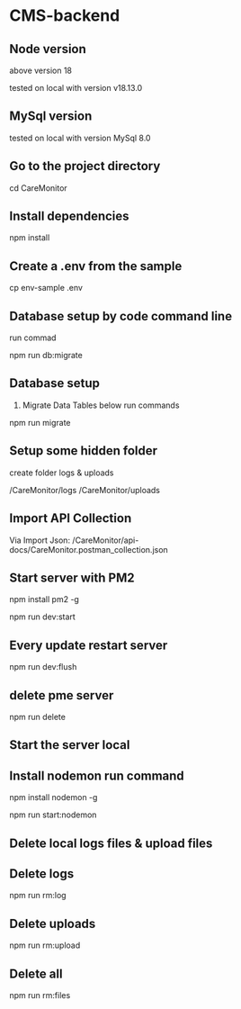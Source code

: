 # CMS-backend

## Node version

above version 18

tested on local with version v18.13.0

## MySql version

tested on local with version MySql 8.0

## Go to the project directory

cd CareMonitor

## Install dependencies

npm install

## Create a .env from the sample

cp env-sample .env

## Database setup by code command line

run commad 

npm run db:migrate

## Database setup

1. Migrate Data Tables below run commands

npm run migrate

## Setup some hidden folder

create folder logs & uploads

 /CareMonitor/logs
 /CareMonitor/uploads

 ## Import API Collection

Via Import Json: /CareMonitor/api-docs/CareMonitor.postman_collection.json

## Start server with PM2

npm install pm2 -g

npm run dev:start

## Every update restart server

npm run dev:flush

## delete pme server

npm run delete

## Start the server local

## Install nodemon run command

npm install nodemon -g

npm run start:nodemon

## Delete local logs files & upload files

## Delete logs

npm run rm:log

## Delete uploads
npm run rm:upload

## Delete all
npm run rm:files




